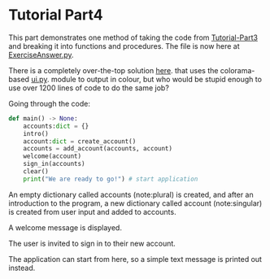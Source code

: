 <h1>Tutorial Part4</h1>

This part demonstrates one method of taking the code from [Tutorial-Part3](Tutorial-Part3.md) and breaking it into functions and procedures.
The file is now here at [ExerciseAnswer.py](/Python/ExerciseAnswer.py).

There is a completely over-the-top solution [here](/Python/ExerciseAnswerColorama.py). that uses the colorama-based [ui.py](/Python/lib/ui.py). module to output in colour, but who would be stupid enough to use over 1200 lines of code to do the same job?

Going through the code:
```python
def main() -> None:		
	accounts:dict = {}
	intro()
	account:dict = create_account()
	accounts = add_account(accounts, account)
	welcome(account)
	sign_in(accounts)
	clear()
	print("We are ready to go!") # start application
 ```
An empty dictionary called accounts (note:plural) is created, and after an introduction to the program, a new dictionary called account (note:singular) is created from user input and added to accounts.

A welcome message is displayed.

The user is invited to sign in to their new account.

The application can start from here, so a simple text message is printed out instead.
